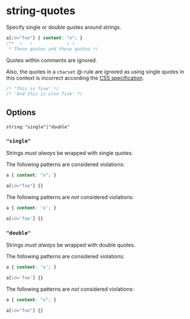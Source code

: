 # string-quotes

Specify single or double quotes around strings.

```css
a[id="foo"] { content: "x"; }
/**  ↑   ↑             ↑ ↑
 * These quotes and these quotes */
```

Quotes within comments are ignored.

Also, the quotes in a `charset` @-rule are ignored as using single quotes in this context is incorrect according the [CSS specification](https://www.w3.org/TR/CSS2/syndata.html#x57).

```css
/* "This is fine" */
/* 'And this is also fine' */
```

## Options

`string`: `"single"|"double"`

### `"single"`

Strings *must always* be wrapped with single quotes.

The following patterns are considered violations:

```css
a { content: "x"; }
```

```css
a[id="foo"] {}
```

The following patterns are *not* considered violations:

```css
a { content: 'x'; }
```

```css
a[id='foo'] {}
```

### `"double"`

Strings *must always* be wrapped with double quotes.

The following patterns are considered violations:

```css
a { content: 'x'; }
```

```css
a[id='foo'] {}
```

The following patterns are *not* considered violations:

```css
a { content: "x"; }
```

```css
a[id="foo"] {}
```
